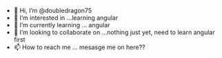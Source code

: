 - 👋 Hi, I’m @doubledragon75
- 👀 I’m interested in ...learning angular
- 🌱 I’m currently learning ... angular
- 💞️ I’m looking to collaborate on ...nothing just yet, need to learn angular first
- 📫 How to reach me ... mesasge me on here??

<!---
doubledragon75/doubledragon75 is a ✨ special ✨ repository because its `README.md` (this file) appears on your GitHub profile.
You can click the Preview link to take a look at your changes.
--->
